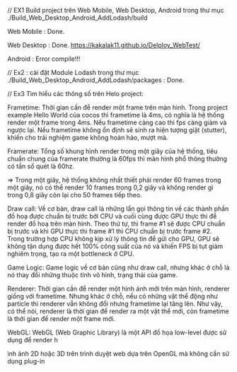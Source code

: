 // EX1 Build project trên Web Mobile, Web Desktop, Android trong thư mục ./Build_Web_Desktop_Android_AddLodash/build

Web Mobile : Done.

Web Desktop : Done. https://kakalak11.github.io/Delploy_WebTest/

Android : Error compile!!!

// Ex2 : cài đặt Module Lodash trong thư mục ./Build_Web_Desktop_Android_AddLodash/packages : Done.

// Ex3 Tìm hiểu các thông số trên Helo project:

Frametime: Thời gian cần để render một frame trên màn hình. Trong project example Hello World của cocos thì frametime là 4ms, có nghĩa là hệ thống render một frame trong 4ms. Nếu frametime càng cao thì fps càng giảm và ngược lại. Nếu frametime không ổn định sẽ sinh ra hiện tượng giật (stutter), khiến cho trải nghiệm game không hoàn hảo, mượt mà.

Framerate: Tổng số khung hình render trong một giây của hệ thống, tiêu chuẩn chung của framerate thường là 60fps thì màn hình phổ thông thường có tần số quét là 60hz.

=> Trong một giây, hệ thống không nhất thiết phải render 60 frames trong một giây, nó có thể render 10 frames trong 0,2 giây và không render gì trong 0,8 giây còn lại cho 50 frames tiếp theo.

Draw call: Về cơ bản, draw call là những lẩn gọi thông tin về các thành phần đồ hoạ được chuẩn bị trước bởi CPU và cuối cùng được GPU thực thi để render đồ hoạ trên màn hình. Theo thứ tự, thì frame #1 sẽ được CPU chuẩn bị trước và khi GPU thực thi frame #1 thì CPU chuẩn bị trước frame #2. Trong trường hợp CPU không kịp xử lý thông tin để gửi cho GPU, GPU sẽ không tận dụng được hết 100% công suất của nó và khiến FPS bị tụt giảm nghiêm trọng, tạo ra một bottleneck ở CPU.

Game Logic: Game logic về cơ bản cũng như draw call, nhưng khác ở chỗ là nó thay đổi những thuộc tính vô hình, trạng thái của game. 

Renderer: Thời gian cần để render một hình ảnh mới trên màn hình, renderer giống với frametime. Nhưng khác ở chỗ, nếu có những vật thể động như particle thì renderer vẫn không đổi nhưng frametime lại tăng lên. Như vậy, có thể nói, renderer là thời gian để render ra một vật thể mới, còn frametime là thời gian để render một frame mới.


WebGL: WebGL (Web Graphic Library) là một API đồ họa low-level được sử dụng để render h

ình ảnh 2D hoặc 3D trên trình duyệt web dựa trên OpenGL mà không cần sử dụng plug-in

